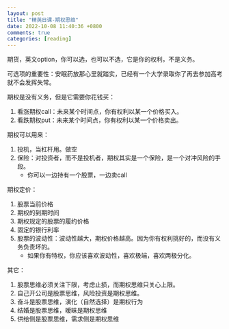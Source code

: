 ```yaml
---
layout: post
title: "精英日课-期权思维"
date: 2022-10-08 11:40:36 +0800
comments: true
categories: [reading]
---
```


<!-- more -->

期货，英文option，你可以选，也可以不选，它是你的权利，不是义务。

可选项的重要性：安眠药放那心里就踏实，已经有一个大学录取你了再去参加高考就不会发挥失常。

期权是没有义务，但是它需要你花钱买：

1. 看涨期权call：未来某个时间点，你有权利以某一个价格买入。
2. 看跌期权put：未来某个时间点，你有权利以某一个价格卖出。

期权可以用来：

1. 投机，当杠杆用。做空
2. 保险：对投资者，而不是投机者，期权其实是一个保险，是一个对冲风险的手段。
    * 你可以一边持有一个股票，一边卖call

期权定价：

1. 股票当前价格
2. 期权的到期时间
3. 期权规定的股票的履约价格
4. 固定的银行利率
5. 股票的波动性：波动性越大，期权价格越高。因为你有权利挑好的，而没有义务负责坏的。
    * 如果你有特权，你应该喜欢波动性，喜欢极端，喜欢两极分化。

其它：

1. 股票思维必须关注下限，考虑止损，而期权思维只关心上限。
2. 自己开公司是股票思维，风险投资是期权思维。
3. 奋斗是股票思维，演化（自然选择）是期权行为
4. 结婚是股票思维，暧昧是期权思维
5. 供给侧是股票思维，需求侧是期权思维